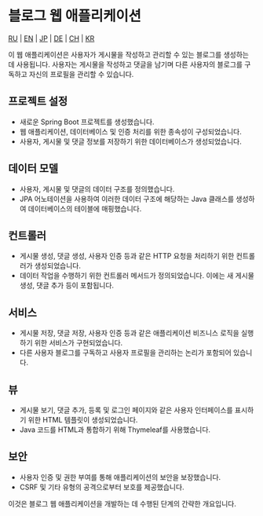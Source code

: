 # 블로그 웹 애플리케이션

[RU](../README.md) | [EN](README_EN.MD) | [JP](README_JP.MD) | [DE](README_DE.MD) | [CH](README_CH.MD) | [KR](README_KR.MD)

이 웹 애플리케이션은 사용자가 게시물을 작성하고 관리할 수 있는 블로그를 생성하는 데 사용됩니다. 사용자는 게시물을 작성하고 댓글을 남기며 다른 사용자의 블로그를 구독하고 자신의 프로필을 관리할 수 있습니다.

## 프로젝트 설정

- 새로운 Spring Boot 프로젝트를 생성했습니다.
- 웹 애플리케이션, 데이터베이스 및 인증 처리를 위한 종속성이 구성되었습니다.
- 사용자, 게시물 및 댓글 정보를 저장하기 위한 데이터베이스가 생성되었습니다.

## 데이터 모델

- 사용자, 게시물 및 댓글의 데이터 구조를 정의했습니다.
- JPA 어노테이션을 사용하여 이러한 데이터 구조에 해당하는 Java 클래스를 생성하여 데이터베이스의 테이블에 매핑했습니다.

## 컨트롤러

- 게시물 생성, 댓글 생성, 사용자 인증 등과 같은 HTTP 요청을 처리하기 위한 컨트롤러가 생성되었습니다.
- 데이터 작업을 수행하기 위한 컨트롤러 메서드가 정의되었습니다. 이에는 새 게시물 생성, 댓글 추가 등이 포함됩니다.

## 서비스

- 게시물 저장, 댓글 저장, 사용자 인증 등과 같은 애플리케이션 비즈니스 로직을 실행하기 위한 서비스가 구현되었습니다.
- 다른 사용자 블로그를 구독하고 사용자 프로필을 관리하는 논리가 포함되어 있습니다.

## 뷰

- 게시물 보기, 댓글 추가, 등록 및 로그인 페이지와 같은 사용자 인터페이스를 표시하기 위한 HTML 템플릿이 생성되었습니다.
- Java 코드를 HTML과 통합하기 위해 Thymeleaf를 사용했습니다.

## 보안

- 사용자 인증 및 권한 부여를 통해 애플리케이션의 보안을 보장했습니다.
- CSRF 및 기타 유형의 공격으로부터 보호를 제공했습니다.

이것은 블로그 웹 애플리케이션을 개발하는 데 수행된 단계의 간략한 개요입니다.
